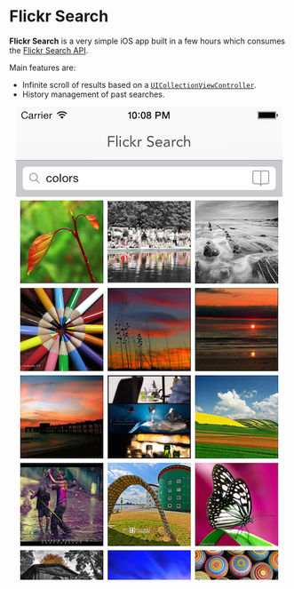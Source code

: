 Flickr Search
===========

**Flickr Search** is a very simple iOS app built in a few hours which consumes the [Flickr Search API](https://www.flickr.com/services/api/flickr.photos.search.html).

Main features are:
- Infinite scroll of results based on a [`UICollectionViewController`](https://developer.apple.com/library/ios/documentation/uikit/reference/UIViewController_Class/Reference/Reference.html).
- History management of past searches.

<p align="center"><img src="github-assets/flickr-screenshot.png"></p>
